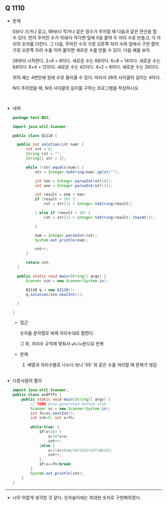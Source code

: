 ## Q 1110

- 문제

  0보다 크거나 같고, 99보다 작거나 같은 정수가 주어질 때 다음과 같은 연산을 할 수 있다. 먼저 주어진 수가 10보다 작다면 앞에 0을 붙여 두 자리 수로 만들고, 각 자리의 숫자를 더한다. 그 다음, 주어진 수의 가장 오른쪽 자리 수와 앞에서 구한 합의 가장 오른쪽 자리 수를 이어 붙이면 새로운 수를 만들 수 있다. 다음 예를 보자.

  26부터 시작한다. 2+6 = 8이다. 새로운 수는 68이다. 6+8 = 14이다. 새로운 수는 84이다. 8+4 = 12이다. 새로운 수는 42이다. 4+2 = 6이다. 새로운 수는 26이다.

  위의 예는 4번만에 원래 수로 돌아올 수 있다. 따라서 26의 사이클의 길이는 4이다.

  N이 주어졌을 때, N의 사이클의 길이를 구하는 프로그램을 작성하시오.

</br>



- 내꺼

  ```java
  package test.BOJ;
  
  import java.util.Scanner;
  
  public class Q1110 {
  
  	public int solution(int num) {
  		int cnt = 0;
  		String rst = "";
  		String[] str = {};
  
  		while (!str.equals(num)) {
  			str = Integer.toString(num).split("");
  
  			int ten = Integer.parseInt(str[0]);
  			int one = Integer.parseInt(str[1]);
  
  			int result = one + ten;
  			if (result < 10) {
  				rst = str[1] + Integer.toString(result);
  
  			} else if (result > 10) {
  				rst = str[1] + Integer.toString(result).charAt(1);
  
  			}
  
  			num = Integer.parseInt(rst);
  			System.out.println(num);
  
  			cnt++;
  		}
  
  		return cnt;
  	}
  
  	public static void main(String[] args) {
  		Scanner scn = new Scanner(System.in);
  
  		Q1110 q = new Q1110();
  		q.solution(scn.nextInt());
  
  	}
  
  }
  
  ```

  - 접근

    숫자를 문자열로 바꿔 자리수대로 합한다.

    그 후, 자리수 규칙에 맞춰서 `while`문으로 반복

  - 문제

    1. 배열과 자리수별로 나누다 보니 '05' 와 같은 수를 처리할 때 문제가 생김

    

  </br>

- 다른사람의 풀이

  ```java
  import java.util.Scanner;
  public class asdfffs {
      public static void main(String[] args) {
          // TODO Auto-generated method stub
          Scanner sc = new Scanner(System.in);
          int fn=sc.nextInt();
          int cnt=0; int x=fn;
          
          while(true) {
              if(x<10) {
                  x=10*x+x;
                  cnt++;
              }else {
                  x=((x%10+x/10)%10)+10*(x%10);
                  cnt++;
              }
              if(x==fn)break;
          }
          System.out.println(cnt);
      }
  }
  ```

  

---

- 너무 어렵게 생각한 것 같다. 숫자놀이에는 최대한 숫자로 구현해야겠다.



